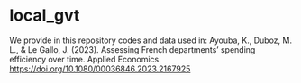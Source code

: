 # local_gvt

We provide in this repository codes and data used in: Ayouba, K., Duboz, M. L., & Le Gallo, J. (2023). Assessing French departments’ spending efficiency over time. Applied Economics. https://doi.org/10.1080/00036846.2023.2167925

